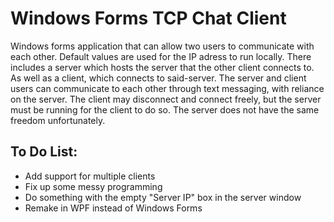 
# Windows Forms TCP Chat Client

Windows forms application that can allow two users to communicate with each other. Default values are used for the IP adress to run locally. 
There includes a server which hosts the server that the other client connects to. As well as a client, which connects to said-server.
The server and client users can communicate to each other through text messaging, with reliance on the server.
The client may disconnect and connect freely, but the server must be running for the client to do so.
The server does not have the same freedom unfortunately.

## To Do List:

- Add support for multiple clients
- Fix up some messy programming
- Do something with the empty "Server IP" box in the server window
- Remake in WPF instead of Windows Forms
